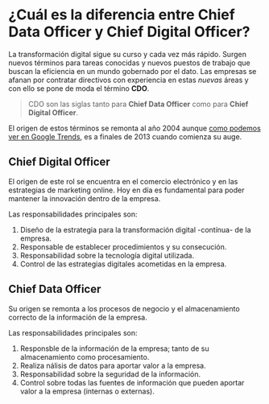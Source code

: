 # ¿Cuál es la diferencia entre Chief Data Officer y Chief Digital Officer?

La transformación digital sigue su curso y cada vez más rápido. Surgen nuevos términos para tareas conocidas y nuevos puestos de trabajo que buscan la eficiencia en un mundo gobernado por el dato. Las empresas se afanan por contratar directivos con experiencia en estas *nuevas* áreas y con ello se pone de moda el término **CDO**.

> CDO son las siglas tanto para **Chief Data Officer** como para **Chief Digital Officer**.

El origen de estos términos se remonta al año 2004 aunque [como podemos ver en Google Trends](https://trends.google.es/trends/explore?date=all&q=chief%20data%20officer,chief%20digital%20officer), es a finales de 2013 cuando comienza su auge. 

## Chief Digital Officer

El origen de este rol se encuentra en el comercio electrónico y en las estrategias de marketing online. Hoy en día es fundamental para poder mantener la innovación dentro de la empresa.

Las responsabilidades principales son:

1. Diseño de la estrategia para la transformación digital -contínua- de la empresa.
2. Responsable de establecer procedimientos y su consecución.
3. Responsabilidad sobre la tecnología digital utilizada.
4. Control de las estrategias digitales acometidas en la empresa.

## Chief Data Officer

Su origen se remonta a los procesos de negocio y el almacenamiento correcto de la información de la empresa.

Las responsabilidades principales son:

1. Responsble de la información de la empresa; tanto de su almacenamiento como procesamiento.
2. Realiza nálisis de datos para aportar valor a la empresa.
3. Responsabilidad sobre la seguridad de la información.
4. Control sobre todas las fuentes de información que pueden aportar valor a la empresa (internas o externas).
